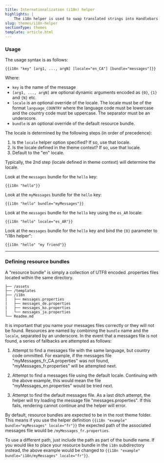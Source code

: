 ```yaml
---
title: Internationalization (i18n) helper
highlights: |
    The i18n helper is used to swap translated strings into Handlebars templates and powers [Internationalization](/themes/internationalization). The helper loads messages from resource bundles (collections of messages files) from a messages file ([.properties files](https://en.wikipedia.org/wiki/.properties)) that matches a specified locale. These files follow the .properties standard, with the exception that they must be encoded using UTF8 instead of ISO-8859-1.
slug: themes/i18n-helper
sectionType: themes
template: article.html
---
```



### Usage

The usage syntax is as follows:

```
{{i18n "key" [arg1, ..., argN] [locale="en_CA"] [bundle="messages"]}}
```

Where:

 - `key` is the name of the message
 - `[arg1, ..., argN]` are optional dynamic arguments encoded as `{0}`, `{1}` and `{N}` etc.
 - `locale` is an optional override of the locale. The locale must be of the format `language_COUNTRY` where the language code must be lowercase and the country code must be uppercase. The separator must be an underscore.
 - `bundle` is an optional override of the default resource bundle.

The locale is determined by the following steps (in order of precedence):

 1. Is the `locale` helper option specified? If so, use that locale.
 2. Is the locale defined in the theme context? If so, use that locale.
 3. Default to the "en" locale.

Typically, the 2nd step (locale defined in theme context) will determine the locale.

Look at the `messages` bundle for the `hello` key:

```
{{i18n "hello"}}
```

Look at the `myMessages` bundle for the `hello` key:

```
{{i18n "hello" bundle="myMessages"}}
```

Look at the `messages` bundle for the `hello` key using the `es_AR` locale:

```
{{i18n "hello" locale="es_AR"}}
```

Look at the `messages` bundle for the `hello` key and bind the `{0}` parameter to "i18n helper":

```
{{i18n "hello" "my friend"}}
```

---

### Defining resource bundles

A "resource bundle" is simply a collection of UTF8 encoded .properties files located within the same directory.

```
├── /assets
├── /templates
├── /i18n
|   ├── messages.properties
|   ├── messages_de.properties
|   ├── messages_ko.properties
|   └── messages_ja.properties
└── Readme.md
```

It is important that you name your messages files correctly or they will not be found. Resources are named by combining the `bundle` name and the `locale`, separated by an underscore. In the event that a messages file is not found, a series of fallbacks are attempted as follows:

 1. Attempt to find a messages file with the same language, but country code ommitted. For example, if the messages file "myMessages_fr_CA.properties" was not found, "myMessages_fr.properties" will be attempted next.

 2. Attempt to find a messages file using the default locale. Continuing with the above example, this would mean the file "myMessages_en.properties" would be tried next.

 3. Attempt to find the default messages file. As a last ditch attempt, the helper will try loading the message file "messages.properties". If this fails, rendering cannot continue and the helper will error.

By default, resource bundles are expected to be in the root theme folder. This means if you use the helper definition `{{i18n "example" bundle="myMessages" locale="fr"}}` the expected path of the associated messages file would be `/myMessages_fr.properties`.

To use a different path, just include the path as part of the bundle name. If you would like to place your resource bundle in the `i18n` subdirectory instead, the above example would be changed to `{{i18n "example" bundle="i18n/myMessages" locale="fr"}}`.